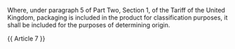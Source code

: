 Where, under paragraph 5 of Part Two, Section 1, of the Tariff of the United Kingdom, packaging is included in the product for classification purposes, it shall be included for the purposes of determining origin.

{{ Article 7 }}
